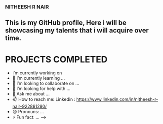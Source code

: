 ### NITHEESH R NAIR

## This is my GitHub profile, Here i will be showcasing my talents that i will acquire over time.

# PROJECTS COMPLETED

- I’m currently working on
- 🌱 I’m currently learning ...
- 👯 I’m looking to collaborate on ...
- 🤔 I’m looking for help with ...
- 💬 Ask me about ...
- 📫 How to reach me:
 Linkedin : https://www.linkedin.com/in/nitheesh-r-nair-922881280/
- 😄 Pronouns: ...
- ⚡ Fun fact: ...
-->
